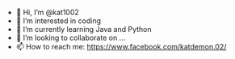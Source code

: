 - 👋 Hi, I’m @kat1002
- 👀 I’m interested in coding
- 🌱 I’m currently learning Java and Python
- 💞️ I’m looking to collaborate on ...
- 📫 How to reach me: https://www.facebook.com/katdemon.02/

<!---
kat1002/kat1002 is a ✨ special ✨ repository because its `README.md` (this file) appears on your GitHub profile.
You can click the Preview link to take a look at your changes.
--->
